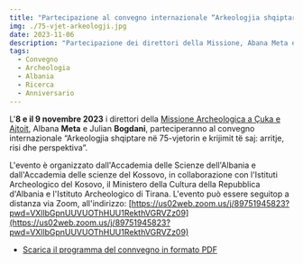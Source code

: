 ```yaml
---
title: "Partecipazione al convegno internazionale “Arkeologjia shqiptare në 75-vjetorin e krijimit të saj: arritje, risi dhe perspektiva”"
img: ./75-vjet-arkeologji.jpg
date: 2023-11-06
description: "Partecipazione dei direttori della Missione, Abana Meta e Julian Bogdani al convegno internazionale “Arkeologjia shqiptare në 75-vjetorin e krijimit të saj: arritje, risi dhe perspektiva”"
tags:
  - Convegno
  - Archeologia
  - Albania
  - Ricerca
  - Anniversario
---
```



L'**8 e il 9 novembre 2023** i direttori della [Missione Archeologica a Çuka e Ajtoit](../../ricerca/missione-archeologica-sapienza-a-cuka-e-ajtoit-albania/), Albana **Meta** e Julian **Bogdani**, parteciperanno al convegno internazionale “Arkeologjia shqiptare në 75-vjetorin e krijimit të saj: arritje, risi dhe perspektiva”.

L'evento è organizzato dall'Accademia delle Scienze dell'Albania e dall'Accademia delle scienze del Kossovo, in collaborazione con l'Istituti Archeologico del Kosovo, il Ministero della Cultura della Repubblica d'Albania e l'Istituto Archeologico di Tirana. L'evento può essere seguitop a distanza via Zoom, all'indirizzo: [https://us02web.zoom.us/j/89751945823?pwd=VXllbGpnUUVUOThHUU1RekthVGRVZz09](https://us02web.zoom.us/j/89751945823?pwd=VXllbGpnUUVUOThHUU1RekthVGRVZz09)


- [Scarica il programma del connvegno in formato PDF](./Program-75-vjetori-i-Arkeologjise.pdf)
